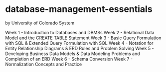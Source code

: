 # database-management-essentials
by University of Colorado System

Week 1 - Introduction to Databases and DBMSs
Week 2 - Relational Data Model and the CREATE TABLE Statement
Week 3 - Basic Query Formulation with SQL & Extended Query Formulation with SQL
Week 4 - Notation for Entity Relationship Diagrams & ERD Rules and Problem Solving
Week 5 - Developing Business Data Models & Data Modeling Problems and Completion of an ERD
Week 6 - Schema Conversion
Week 7 - Normalization Concepts and Practice 
